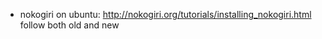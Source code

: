 * nokogiri on ubuntu:  http://nokogiri.org/tutorials/installing_nokogiri.html  follow both old and new
